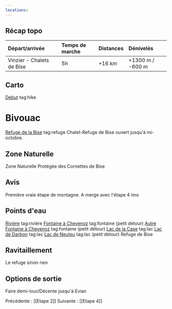 ```yaml
---
locations: 
---
```

## Récap topo

| Départ/arrivée            | Temps de marche | Distances | Dénivelés        |
| :------------------------ | :-------------- | :-------- | :--------------- |
| Vinzier - Chalets de Bise | 5h              | +16 km    | +1300 m / -600 m |
## Carto
[Debut](geo:46.346592392220536,6.608651876449586) tag:hike 
# Bivouac
[Refuge de la Bise](geo:46.3305544,6.7656126) tag:refuge
Chalet-Refuge de Bise ouvert jusqu'à mi-octobre.
## Zone Naturelle
Zone Naturelle Protégée des Cornettes de Bise
## Avis
Première vraie étape de montagne. A merge avec l'étape 4 imo
## Points d'eau
[Rivière](geo:46.346621,6.628977) tag:rivière
[Fontaine à Chevenoz](geo:46.341869,6.642238) tag:fontaine (petit détour)
[Autre Fontaine à Chevenoz](geo:46.342715,6.650685) tag:fontaine (petit détour)
[Lac de la Case](geo:46.345519,6.73272) tag:lac 
[Lac de Darbon](geo:46.3439,6.747739) tag:lac 
[Lac de Neuteu](geo:46.34839,6.762398) tag:lac (petit détour) 
Refuge de Bise
## Ravitaillement
Le refuge sinon rien
## Options de sortie
Faire demi-tour/Décente jusqu'à Evian

Précédente : [[Etape 2]]
Suivante : [[Etape 4]]